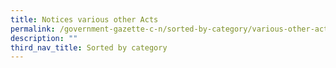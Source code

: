 ```yaml
---
title: Notices various other Acts
permalink: /government-gazette-c-n/sorted-by-category/various-other-acts/
description: ""
third_nav_title: Sorted by category
---
```

